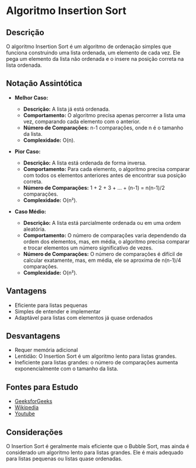 # Algoritmo Insertion Sort
## Descrição
O algoritmo Insertion Sort é um algoritmo de ordenação simples que funciona construindo uma lista ordenada, um elemento de cada vez. Ele pega um elemento da lista não ordenada e o insere na posição correta na lista ordenada.

## Notação Assintótica
+ **Melhor Caso:**
    - **Descrição:** A lista já está ordenada.
    - **Comportamento:** O algoritmo precisa apenas percorrer a lista uma vez, comparando cada elemento com o anterior.
    - **Número de Comparações:** n-1 comparações, onde n é o tamanho da lista.
    - **Complexidade:** O(n).

+ **Pior Caso:**
    - **Descrição:** A lista está ordenada de forma inversa.
    - **Comportamento:** Para cada elemento, o algoritmo precisa comparar com todos os elementos anteriores antes de encontrar sua posição correta.
    - **Número de Comparações:** 1 + 2 + 3 + ... + (n-1) = n(n-1)/2 comparações.
    - **Complexidade:** O(n²).

+ **Caso Médio:**
    - **Descrição:** A lista está parcialmente ordenada ou em uma ordem aleatória.
    - **Comportamento:** O número de comparações varia dependendo da ordem dos elementos, mas, em média, o algoritmo precisa comparar e trocar elementos um número significativo de vezes.
    - **Número de Comparações:** O número de comparações é difícil de calcular exatamente, mas, em média, ele se aproxima de n(n-1)/4 comparações.
    - **Complexidade:** O(n²).

## Vantagens
+ Eficiente para listas pequenas
+ Simples de entender e implementar
+ Adaptável para listas com elementos já quase ordenados

## Desvantagens
+ Requer memória adicional
+ Lentidão: O Insertion Sort é um algoritmo lento para listas grandes.
+ Ineficiente para listas grandes: o número de comparações aumenta exponencialmente com o tamanho da lista.

## Fontes para Estudo
+ [GeeksforGeeks](https://www.geeksforgeeks.org/insertion-sort/?ref=gcse)
+ [Wikipedia](https://en.wikipedia.org/wiki/Insertion_sort)
+ [Youtube](https://www.youtube.com/watch?v=JU767SDMDvA)

## Considerações
O Insertion Sort é geralmente mais eficiente que o Bubble Sort, mas ainda é considerado um algoritmo lento para listas grandes. Ele é mais adequado para listas pequenas ou listas quase ordenadas.